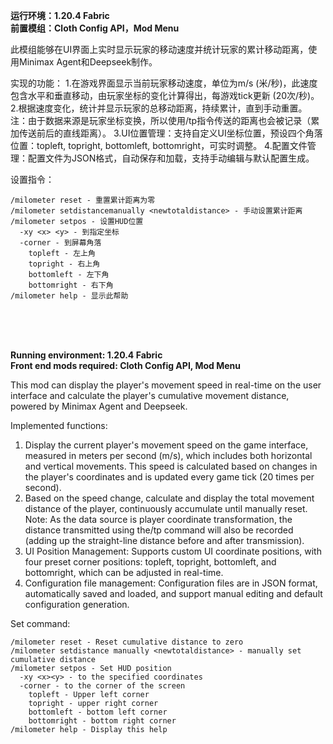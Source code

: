 **运行环境：1.20.4 Fabric<br>
前置模组：Cloth Config API，Mod Menu**

此模组能够在UI界面上实时显示玩家的移动速度并统计玩家的累计移动距离，使用Minimax Agent和Deepseek制作。

实现的功能：
1.在游戏界面显示当前玩家移动速度，单位为m/s (米/秒)，此速度包含水平和垂直移动，由玩家坐标的变化计算得出，每游戏tick更新 (20次/秒)。
2.根据速度变化，统计并显示玩家的总移动距离，持续累计，直到手动重置。
注：由于数据来源是玩家坐标变换，所以使用/tp指令传送的距离也会被记录（累加传送前后的直线距离）。
3.UI位置管理：支持自定义UI坐标位置，预设四个角落位置：topleft, topright, bottomleft, bottomright，可实时调整。
4.配置文件管理：配置文件为JSON格式，自动保存和加载，支持手动编辑与默认配置生成。

设置指令：
```
/milometer reset - 重置累计距离为零
/milometer setdistancemanually <newtotaldistance> - 手动设置累计距离
/milometer setpos - 设置HUD位置
  -xy <x> <y> - 到指定坐标
  -corner - 到屏幕角落
    topleft - 左上角
    topright - 右上角
    bottomleft - 左下角
    bottomright - 右下角
/milometer help - 显示此帮助
```
<br>
<br>
<br>

**Running environment: 1.20.4 Fabric<br>
Front end mods required: Cloth Config API, Mod Menu**

This mod can display the player's movement speed in real-time on the user interface and calculate the player's cumulative movement distance, powered by Minimax Agent and Deepseek.

Implemented functions:
1. Display the current player's movement speed on the game interface, measured in meters per second (m/s), which includes both horizontal and vertical movements. This speed is calculated based on changes in the player's coordinates and is updated every game tick (20 times per second).
2. Based on the speed change, calculate and display the total movement distance of the player, continuously accumulate until manually reset.
Note: As the data source is player coordinate transformation, the distance transmitted using the/tp command will also be recorded (adding up the straight-line distance before and after transmission).
3. UI Position Management: Supports custom UI coordinate positions, with four preset corner positions: topleft, topright, bottomleft, and bottomright, which can be adjusted in real-time.
4. Configuration file management: Configuration files are in JSON format, automatically saved and loaded, and support manual editing and default configuration generation.

Set command:
```
/milometer reset - Reset cumulative distance to zero
/milometer setdistance manually <newtotaldistance> - manually set cumulative distance
/milometer setpos - Set HUD position
  -xy <x><y> - to the specified coordinates
  -corner - to the corner of the screen
    topleft - Upper left corner
    topright - upper right corner
    bottomleft - bottom left corner
    bottomright - bottom right corner
/milometer help - Display this help
```
